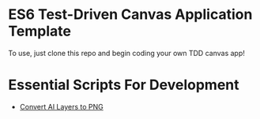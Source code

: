 # ES6 Test-Driven Canvas Application Template

To use, just clone this repo and begin coding your own TDD canvas app!

# Essential Scripts For Development

* [Convert AI Layers to PNG](https://gist.github.com/dcrockwell/0267c990c2f504b3d854)
